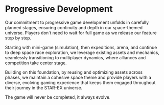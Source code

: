 # Progressive Development

Our commitment to progressive game development unfolds in carefully planned stages, ensuring continuity and depth in our space-themed universe. Players don't need to wait for full game as we release our feature step by step.

Starting with mini-game (simulation), then expeditions, arena, and continue to deep space race exploration, we leverage existing assets and mechanics, seamlessly transitioning to multiplayer dynamics, where alliances and competition take center stage.&#x20;

Building on this foundation, by reusing and optimizing assets across phases, we maintain a cohesive space theme and provide players with a diverse, evolving gaming experience that keeps them engaged throughout their journey in the STAR-EX universe.

The game will never be completed, it always evolve.
